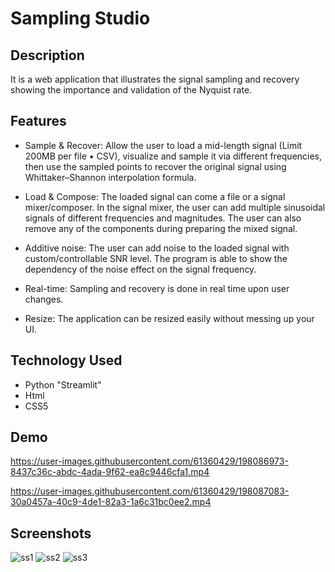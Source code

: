 # Sampling Studio

## Description
It is a web application that illustrates the signal sampling and recovery showing the importance and validation of the Nyquist rate.

## Features
- Sample & Recover: Allow the user to load a mid-length signal (Limit 200MB per file • CSV), visualize and sample it via different frequencies, then use the sampled points to recover the original signal using Whittaker–Shannon interpolation formula.

- Load & Compose: The loaded signal can come a file or a signal mixer/composer. In the signal mixer, the user can add multiple sinusoidal signals of different frequencies and magnitudes. The user can also remove any of the components during preparing the mixed signal.

- Additive noise: The user can add noise to the loaded signal with custom/controllable SNR level. The program is able to show the dependency of the noise effect on the signal frequency.

- Real-time: Sampling and recovery is done in real time upon user changes.

- Resize: The application can be resized easily without messing up your UI.

## Technology Used
- Python "Streamlit"
- Html
- CSS5 

## Demo




https://user-images.githubusercontent.com/61360429/198086973-8437c36c-abdc-4ada-9f62-ea8c9446cfa1.mp4




https://user-images.githubusercontent.com/61360429/198087083-30a0457a-40c9-4de1-82a3-1a6c31bc0ee2.mp4



## Screenshots
![ss1](https://user-images.githubusercontent.com/61360429/198086534-caee7de1-1dd5-4df0-93ff-283e36021288.png)
![ss2](https://user-images.githubusercontent.com/61360429/198086537-9a58b7fd-f55e-4225-b9af-33cadac91015.png)
![ss3](https://user-images.githubusercontent.com/61360429/198086555-1e2bd01b-3e4d-4434-b5a9-ae51c8882b1d.png)

